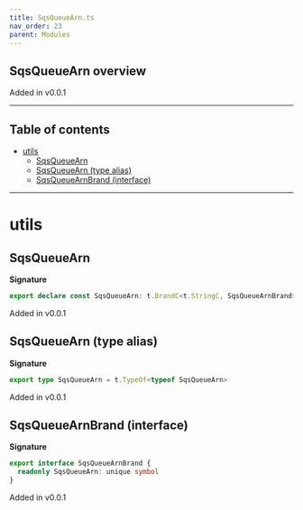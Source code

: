 ```yaml
---
title: SqsQueueArn.ts
nav_order: 23
parent: Modules
---
```


## SqsQueueArn overview

Added in v0.0.1

---

<h2 class="text-delta">Table of contents</h2>

- [utils](#utils)
  - [SqsQueueArn](#sqsqueuearn)
  - [SqsQueueArn (type alias)](#sqsqueuearn-type-alias)
  - [SqsQueueArnBrand (interface)](#sqsqueuearnbrand-interface)

---

# utils

## SqsQueueArn

**Signature**

```ts
export declare const SqsQueueArn: t.BrandC<t.StringC, SqsQueueArnBrand>
```

Added in v0.0.1

## SqsQueueArn (type alias)

**Signature**

```ts
export type SqsQueueArn = t.TypeOf<typeof SqsQueueArn>
```

Added in v0.0.1

## SqsQueueArnBrand (interface)

**Signature**

```ts
export interface SqsQueueArnBrand {
  readonly SqsQueueArn: unique symbol
}
```

Added in v0.0.1
